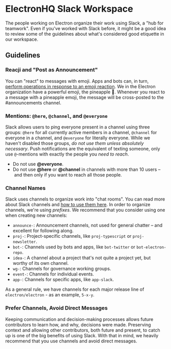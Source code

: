 # ElectronHQ Slack Workspace

The people working on Electron organize their work using Slack, a "hub for teamwork". Even if you've worked with Slack before, it might be a good idea to review some of the guidelines about what's considered good etiquette in our workspace.

## Guidelines

### Reacji and "Post as Announcement"

You can "react" to messages with emoji. Apps and bots can, in turn, [perform operations in response to an emoji reaction](https://reacji-channeler.builtbyslack.com/). We in the Electron organization have a powerful emoji, the pineapple :pineapple:. Whenever you react to a message with a pineapple emoji, the message will be cross-posted to the #announcements channel.

### Mentions: `@here`, `@channel`, and `@everyone`

Slack allows users to ping everyone present in a channel using three groups: `@here` for all currently active members in a channel, `@channel` for everyone in a channel, and `@everyone` for literally everyone. While we haven't disabled those groups, _do not use them unless absolutely necessary_. Push notifications are the equivalent of texting someone, only use `@`-mentions with exactly the people you _need to reach_.

* Do not use **@everyone**.
* Do not use **@here** or **@channel** in channels with more than 10 users – and then only if you want to reach all those people.

### Channel Names

Slack uses channels to organize work into "chat rooms". You can read more about Slack channels and [how to use them here](https://slackhq.com/how-to-organize-your-work-life-into-slack-channels). In order to organize channels, we're using _prefixes_. We recommend that you consider using one when creating new channels:

* `announce-`: Announcement channels, not used for general chatter – and excellent for following along.
* `proj-`: Project-specific channels, like `proj-typescript` or `proj-newsletter`.
* `bot-`: Channels used by bots and apps, like `bot-twitter` or `bot-electron-repo`.
* `idea-`: A channel about a project that's not quite a project yet, but worthy of its own channel.
* `wg-`: Channels for governance working groups.
* `event-`: Channels for individual events.
* `app-`: Channels for specific apps, like `app-slack`.

As a general rule, we have channels for each major release line of `electron/electron` - as an example, `5-x-y`.

### Prefer Channels, Avoid Direct Messages

Keeping communication and decision-making processes allows future contributors to learn how, and why, decisions were made. Preserving context and allowing other contributors, both future and present, to catch up is one of the big benefits of using Slack. With that in mind, we heavily recommend that you use channels and avoid direct messages.

